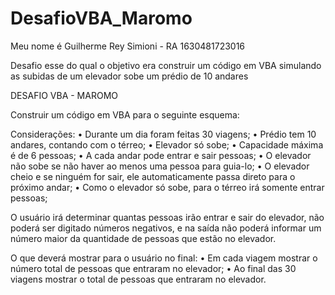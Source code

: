 # DesafioVBA_Maromo

Meu nome é Guilherme Rey Simioni - RA 1630481723016	

Desafio esse do qual o objetivo era construir um código em VBA simulando as subidas de um elevador sobe um prédio de 10 andares

DESAFIO VBA - MAROMO

Construir um código em VBA para o seguinte esquema:

Considerações:
•   Durante um dia foram feitas 30 viagens;
•   Prédio tem 10 andares, contando com o térreo;
•   Elevador só sobe;
•   Capacidade máxima é de 6 pessoas;
•   A cada andar pode entrar e sair pessoas;
•   O elevador não sobe se não haver ao menos uma pessoa para guia-lo;
•   O elevador cheio e se ninguém for sair, ele automaticamente passa direto para o próximo andar;
•   Como o elevador só sobe, para o térreo irá somente entrar pessoas;

O usuário irá determinar quantas pessoas irão entrar e sair do elevador, não poderá ser digitado números negativos, 
e na saída não poderá informar um número maior da quantidade de pessoas que estão no elevador.

O que deverá mostrar para o usuário no final:
•	Em cada viagem mostrar o número total de pessoas que entraram no elevador;
•	Ao final das 30 viagens mostrar o total de pessoas que entraram no elevador.

